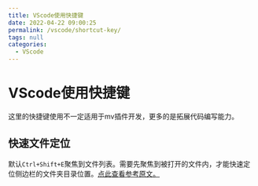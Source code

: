 ```yaml
---
title: VScode使用快捷键
date: 2022-04-22 09:00:25
permalink: /vscode/shortcut-key/
tags: null
categories: 
  - VScode
---
```


# VScode使用快捷键
这里的快捷键使用不一定适用于mv插件开发，更多的是拓展代码编写能力。



## 快速文件定位
默认`Ctrl+Shift+E`聚焦到文件列表。需要先聚焦到被打开的文件内，才能快速定位侧边栏的文件夹目录位置。[点此查看参考原文。](https://blog.csdn.net/xuchaoxin1375/article/details/112059873#t10)



